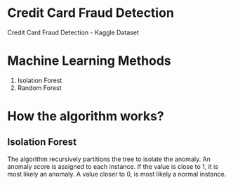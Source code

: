 # Credit Card Fraud Detection
Credit Card Fraud Detection - Kaggle Dataset

# Machine Learning Methods
1) Isolation Forest
2) Random Forest

# How the algorithm works?
## Isolation Forest

The algorithm recursively partitions the tree to isolate the anomaly.
An anomaly score is assigned to each instance.
If the value is close to 1, it is most likely an anomaly. 
A value closer to 0, is most likely a normal instance.

